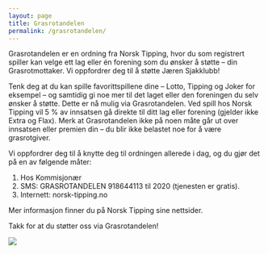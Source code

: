 ```yaml
---
layout: page
title: Grasrotandelen
permalink: /grasrotandelen/
---
```


Grasrotandelen er en ordning fra Norsk Tipping,
hvor du som registrert spiller kan velge ett lag
eller én forening som du ønsker å støtte – din Grasrotmottaker.
Vi oppfordrer deg til å støtte Jæren Sjakklubb!

Tenk deg at du kan spille favorittspillene dine
– Lotto, Tipping og Joker for eksempel –
og samtidig gi noe mer til det laget
eller den foreningen du selv ønsker å støtte.
Dette er nå mulig via Grasrotandelen.
Ved spill hos Norsk Tipping vil 5 % av innsatsen gå
direkte til ditt lag eller forening (gjelder ikke Extra og Flax).
Merk at Grasrotandelen ikke på noen måte
går ut over innsatsen eller premien din 
– du blir ikke belastet noe for å være grasrotgiver. 

Vi oppfordrer deg til å knytte deg til ordningen allerede i dag, og du gjør det på en av følgende måter:

1. Hos Kommisjonær
2. SMS: GRASROTANDELEN 918644113 til 2020 (tjenesten er gratis).
3. Internett: norsk-tipping.no

Mer informasjon finner du på Norsk Tipping sine nettsider.

Takk for at du støtter oss via Grasrotandelen!


![](https://content.norsk-tipping.no/_/image/250e8a6c-9217-4fa7-a072-590a721ba8bd:1b9e943b7006b26f29f4b8cfa251e4f2/width-600/grasrot_video_2_portrait.png?quality=95)
